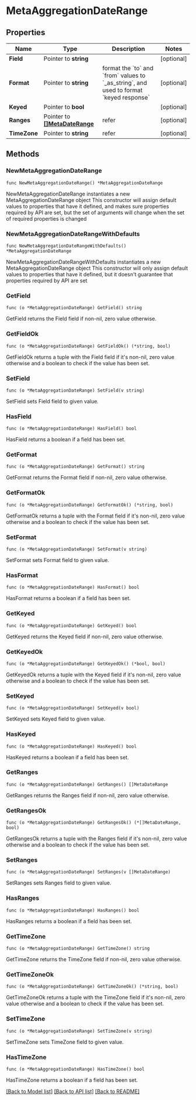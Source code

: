 # MetaAggregationDateRange

## Properties

Name | Type | Description | Notes
------------ | ------------- | ------------- | -------------
**Field** | Pointer to **string** |  | [optional] 
**Format** | Pointer to **string** | format the &#x60;to&#x60; and &#x60;from&#x60; values to &#x60;_as_string&#x60;, and used to format &#x60;keyed response&#x60; | [optional] 
**Keyed** | Pointer to **bool** |  | [optional] 
**Ranges** | Pointer to [**[]MetaDateRange**](MetaDateRange.md) | refer | [optional] 
**TimeZone** | Pointer to **string** | refer | [optional] 

## Methods

### NewMetaAggregationDateRange

`func NewMetaAggregationDateRange() *MetaAggregationDateRange`

NewMetaAggregationDateRange instantiates a new MetaAggregationDateRange object
This constructor will assign default values to properties that have it defined,
and makes sure properties required by API are set, but the set of arguments
will change when the set of required properties is changed

### NewMetaAggregationDateRangeWithDefaults

`func NewMetaAggregationDateRangeWithDefaults() *MetaAggregationDateRange`

NewMetaAggregationDateRangeWithDefaults instantiates a new MetaAggregationDateRange object
This constructor will only assign default values to properties that have it defined,
but it doesn't guarantee that properties required by API are set

### GetField

`func (o *MetaAggregationDateRange) GetField() string`

GetField returns the Field field if non-nil, zero value otherwise.

### GetFieldOk

`func (o *MetaAggregationDateRange) GetFieldOk() (*string, bool)`

GetFieldOk returns a tuple with the Field field if it's non-nil, zero value otherwise
and a boolean to check if the value has been set.

### SetField

`func (o *MetaAggregationDateRange) SetField(v string)`

SetField sets Field field to given value.

### HasField

`func (o *MetaAggregationDateRange) HasField() bool`

HasField returns a boolean if a field has been set.

### GetFormat

`func (o *MetaAggregationDateRange) GetFormat() string`

GetFormat returns the Format field if non-nil, zero value otherwise.

### GetFormatOk

`func (o *MetaAggregationDateRange) GetFormatOk() (*string, bool)`

GetFormatOk returns a tuple with the Format field if it's non-nil, zero value otherwise
and a boolean to check if the value has been set.

### SetFormat

`func (o *MetaAggregationDateRange) SetFormat(v string)`

SetFormat sets Format field to given value.

### HasFormat

`func (o *MetaAggregationDateRange) HasFormat() bool`

HasFormat returns a boolean if a field has been set.

### GetKeyed

`func (o *MetaAggregationDateRange) GetKeyed() bool`

GetKeyed returns the Keyed field if non-nil, zero value otherwise.

### GetKeyedOk

`func (o *MetaAggregationDateRange) GetKeyedOk() (*bool, bool)`

GetKeyedOk returns a tuple with the Keyed field if it's non-nil, zero value otherwise
and a boolean to check if the value has been set.

### SetKeyed

`func (o *MetaAggregationDateRange) SetKeyed(v bool)`

SetKeyed sets Keyed field to given value.

### HasKeyed

`func (o *MetaAggregationDateRange) HasKeyed() bool`

HasKeyed returns a boolean if a field has been set.

### GetRanges

`func (o *MetaAggregationDateRange) GetRanges() []MetaDateRange`

GetRanges returns the Ranges field if non-nil, zero value otherwise.

### GetRangesOk

`func (o *MetaAggregationDateRange) GetRangesOk() (*[]MetaDateRange, bool)`

GetRangesOk returns a tuple with the Ranges field if it's non-nil, zero value otherwise
and a boolean to check if the value has been set.

### SetRanges

`func (o *MetaAggregationDateRange) SetRanges(v []MetaDateRange)`

SetRanges sets Ranges field to given value.

### HasRanges

`func (o *MetaAggregationDateRange) HasRanges() bool`

HasRanges returns a boolean if a field has been set.

### GetTimeZone

`func (o *MetaAggregationDateRange) GetTimeZone() string`

GetTimeZone returns the TimeZone field if non-nil, zero value otherwise.

### GetTimeZoneOk

`func (o *MetaAggregationDateRange) GetTimeZoneOk() (*string, bool)`

GetTimeZoneOk returns a tuple with the TimeZone field if it's non-nil, zero value otherwise
and a boolean to check if the value has been set.

### SetTimeZone

`func (o *MetaAggregationDateRange) SetTimeZone(v string)`

SetTimeZone sets TimeZone field to given value.

### HasTimeZone

`func (o *MetaAggregationDateRange) HasTimeZone() bool`

HasTimeZone returns a boolean if a field has been set.


[[Back to Model list]](../README.md#documentation-for-models) [[Back to API list]](../README.md#documentation-for-api-endpoints) [[Back to README]](../README.md)


